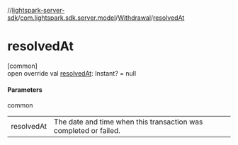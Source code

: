 //[lightspark-server-sdk](../../../index.md)/[com.lightspark.sdk.server.model](../index.md)/[Withdrawal](index.md)/[resolvedAt](resolved-at.md)

# resolvedAt

[common]\
open override val [resolvedAt](resolved-at.md): Instant? = null

#### Parameters

common

| | |
|---|---|
| resolvedAt | The date and time when this transaction was completed or failed. |
